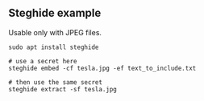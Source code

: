 Steghide example
----------------
Usable only with JPEG files.

````
sudo apt install steghide

# use a secret here
steghide embed -cf tesla.jpg -ef text_to_include.txt 

# then use the same secret
steghide extract -sf tesla.jpg
````
